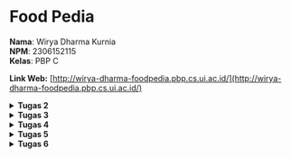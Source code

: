 # Food Pedia

**Nama**: Wirya Dharma Kurnia <br />
**NPM**: 2306152115 <br />
**Kelas**: PBP C

**Link Web:** [http://wirya-dharma-foodpedia.pbp.cs.ui.ac.id/](http://wirya-dharma-foodpedia.pbp.cs.ui.ac.id/)

<details>
<summary><b>Tugas 2</b></summary>

# Jawaban Soal Tugas 2


## 1. Jelaskan bagaimana cara kamu mengimplementasikan checklist di atas secara step-by-step (bukan hanya sekadar mengikuti tutorial).
Cara yang saya lakukan dalam tugas kali ini adalah sebagai berikut.
- Membuat repositori baru di github bernama “food-pedia” dengan visibility public.
- Membuat direktori lokal baru dengan nama “food-pedia” dan melakukan inisiasi git dengan perintah `git init`.
- Membuat branch utama dan menghubungkannya ke repositori GitHub.
- Membuat virtual environment dengan perintah `python -m venv env` dan mengaktifkannya dengan perintah `env\Scripts\activate`.
- Membuat file requirements.txt dan menginstall dependencies.
- Buat progek django dengan nama food_pedia menggunakan perintah `django-admin startproject food_pedia .`.
- Membuat app main dengan perintah `python manage.py startapp main`.
- Melakukan routing dengan konfigurasi URL pada app main.
- Melakukan konfigurasi pada `urls.py`.
- Membuat model dan menambahkan atribut wajib (name dengan tipe data CharField, price dengan tipe data IntegerField, dan description dengan tipe data TextField).
- Menambahkan atribut tambahan (quantity dengan tipe data IntegerField dan rating dengan tipe data FloatField).
- Menambahkan URL deployment PWS di bagian `ALLOWED_HOSTS` pada `settings.py`.
- Membuat migrasi model dengan perintah `python manage.py makemigrations`.
- Menerapkan migrasi ke dalam basis data lokal dengan perintah `python manage.py migrate`.
- Mengedit `main.html` untuk menyesuaikan layout informasi pada web.
- Mengatur function pada `views.py` sesuai tampilan yang diinginkan.
- Melakukan push perubahan ke GitHub dan PWS.

## 2. Buatlah bagan yang berisi request client ke web aplikasi berbasis Django beserta responnya dan jelaskan pada bagan tersebut kaitan antara urls.py, views.py, models.py, dan berkas html.
<img src="pictures/bagan_tugas2pbp.png">
Request dari user akan diproses melalui Django Web Server ke urls.py terlebih dahulu. Kemudian, urls.py akan meneruskannya ke view yang sesuai. View lalu akan membaca/menulis data pada model, dan mengggunakan template untuk menunjkkan respon pada user. Berkas .html juga akan dirender sehingga views.py dapat mengembalikan respons yang diinginkan kembali kepada user.

## 3. Jelaskan fungsi git dalam pengembangan perangkat lunak!
Git merupakan sistem version control terdistribusi yang luas digunakan dalam pengembangan perangkat lunak. Git digunakan untuk membantu tim developer dalam bekerja, sehingga dapat bekerja secara kolaboratif dan memastikan setiap perubahan telah dicatat. Fungsinya antara lain adalah:
- Memonitor dan melacak setiap perubahan yang dibuat pada kode sumber
- Memungkinkan lebih dari satu developer untuk bekerja secara bersamaan pada proyek yang sama tanpa mengganggu pekerjaan satu sama lain
- Memungkinkan developer untuk membuat cabang baru dari kode utama dengan adanya branching, agar dapat mengerjakan fitur baru, memperbaiki bug, atau bereksperimen tanpa memengaruhi kode yang stabil.
- Menyediakan mekanisme backup untuk setiap proyek.
- Menyediakan fasilitas praktik code review sehingga developer lain dapat meninjau dan memberikan masukan sebelum kode digabungkan ke kode utama.

## 4. Menurut Anda, dari semua framework yang ada, mengapa framework Django dijadikan permulaan pembelajaran pengembangan perangkat lunak?
Menurut saya, framework Django dijadikan permulaan pembelajaran pengembangan perangkat lunak karena mudah digunakan dan memiliki fitur yang lengkap, misalnya ORM. Bahasa yang digunakan adalah Python, yaitu bahasa yang memang sudah dipelajari sebelumnya. Django juga memiliki struktur MVT (Model-View-Template), sehingga strukturnya mudah diapahami dan pelajar baru dapat memahami alur pengembangan web secara mendalam. Keamanan bawaan dari framework ini pun tergolong baik.

## 5. Mengapa model pada Django disebut sebagai ORM?
Model pada Django disebut sebagai ORM (Object Relational Mapping) karena menyediakan suatu lapisan abstraksi untuk interaksi dengan basis data  menggunakan Python, tanpa harus menulis query SQL secara langsung. ORM akan memetakan objek ke tabel dalam kelas Python, sehingga dapat memudahkan developer dalam melakukan operasi basis data seperti menambah, mengubah, ataupun menghapus data.
</details>

<details>
<summary><b>Tugas 3</b></summary>

# Jawaban Soal Tugas 3


## 1. Jelaskan mengapa kita memerlukan data delivery dalam pengimplementasian sebuah platform!
Data delivery merupakan salah satu aspek terpenting dalam pengimplementasian sebuah platform. Alasannya adalah karena sebagai berikut.
- Akses data secara real-time:  Dalam platform digital, seringkali developer maupun pengguna membutuhkan data secara real-time, baik untuk pengembangan aplikasi maupun untuk kebutuhan konsumen. Misalnya dalam aplikasi e-commerce, konsumen harus dapat melihat stok barang yang tersisa sebelum memesan barang tersebut.
- Integrasi data antar komponen: Ada berbagai komponen dalam platform digital, di mana seluruh komponen tersebut memerlukan pertukaran data yang konsisten agar platform dapat berjalan dengan baik. Data delivery berperan untuk melakukan integrasi data secara efisien antar komponen-komponen tersebut sehingga pertukaran data dapat terjadi di lingkungan platform tersebut.
- Optimisasi performa platform: Data delivery sebagai aspek terpenting tentunya akan sangat memengaruhi performa suatu platform. Mengoptimalisasi data delivery tentunya akan meningkatkan kinerja platform secara keseluruhan, khususnya jika skala platform sudah berkembang luas dan memiliki banyak pengguna.
- Keamanan data: Dalam proses data delivery, seringkali data dilindungi dengan melibatkan protokol keamanan seperti enkripsi. Proses data delivery yang terstruktur tentunya akan mempermudah pengelolaan data secara aman, sehingga data yang bersifat rahasia dapat tetap terjaga kerahasiaan dan integritasnya.

## 2. Menurutmu, mana yang lebih baik antara XML dan JSON? Mengapa JSON lebih populer dibandingkan XML?
Menurut saya pribadi, di era platform digital yang bersifat modern ini JSON cenderung lebih baik jika dibandingkan dengan XML. Alasan yang mendukung pendapat saya adalah sebagai berikut.
- Kompleksitas yang rendah dan mudah dibaca: JSON memiliki struktur yang lebih sederhana dan ringkas dibandingkan XML. Hal ini dikarenakan JSON lebih berfokus pada pengiriman dan pertukaran data, sehingga lebih mudah digunakan untuk mengembangkan API, aplikasi, dan layanan web modern. JSON juga memiliki format penyajian data yang cenderung lebih mudah dibaca oleh manusia.
- Ukuran data yang lebih kecil: Ukuran data JSON lebih kecil dibandingkan XML, karena JSON tidak menggunakan banyak markup seperti XML dalam membungkus data. Hal ini menyebabkan penyimpanan yang digunakan menjadi lebih sedikit sehingga program dapat berjalan dengan lebih cepat dan efisien.
- Kecepatan pemrosesan data: Karena ukurannya lebih kecil, pemrosesan data dengan JSON juga mengalami peningkatan jika dibandingkan dengan XML. Karena itu, JSON lebih cocok digunakan untuk program yang membutuhkan respon yang cepat dengan pertukaran data yang sederhana.
Karena alasan-alasan di atas, JSON lebih populer dibandingkan XML untuk kebanyakan aplikasi modern saat ini.

## 3. Jelaskan fungsi dari method `is_valid()` pada form Django dan mengapa kita membutuhkan method tersebut?
Method `is_valid()` pada form Django berfungsi untuk melakukan validasi terhadap data yang masuk ke dalam form. Hal ini penting untuk memastikan semua data yang masuk ke dalam form telah memenuhi aturan validasi yang ditentukan. Alasan method ini penting dan dibutuhkan adalah sebagai berikut.
- Validasi data: Ini merupakan tujuan utama dari method `is_valid()`, yaitu memastikan bahwa semua field data yang dibutuhkan telah terisi sesuai dengan tipe data yang diminta, dan memenuhi aturan validasi yang berlaku (seperti nilai minimum dari integer atau panjang minimum dari string).
- Feedback kepada user: Django dapat memberikan pesan error tertentu kepada user jika data yang dimasukkan tidak sesuai. Hal ini memudahkan user untuk memperbaiki input yang dimasukkan.
- Meningkatkan keamanan: Validasi data menyebabkan input yang diterima oleh program cenderung aman. Dalam beberapa kasus, ada kemungkinan input yang dimasukkan berbahaya dan dapat memicu serangan seperti injection. Hal ini dicegah dengan validasi data yang dilakukan method `is_valid()`.

## 4. Mengapa kita membutuhkan `csrf_token` saat membuat form di Django? Apa yang dapat terjadi jika kita tidak menambahkan `csrf_token` pada form Django? Bagaimana hal tersebut dapat dimanfaatkan oleh penyerang?
`csrf_token` pada Django berfungsi sebagai salah satu mekanisme perlindungan untuk keamanan platform, khususnya dalam perlindungan serangan Cross-Site Request Forgery (CSRF). CSRF merupakan serangan di mana penyerang melakukan eksploitsi kredensial pengguna lain untuk membuat mereka mengirim request yang tidak sah ke situs web tertentu tanpa sepengetahuan atau izin pengguna tersebut. Dalam hal ini, `csrf_token` berguna untuk memverifikasi request yang dikirim berasal dari pengguna yang sah.

Jika kita tidak menambahkan `csrf_token` pada form Django, aplikasi akan rentan terhadap serangan CSRF. Ini memberikan kesempatan kepada penyerang untuk melakukan aksi dengan memanfaatkan kredensial pengguna lain. Hal tersebut dimanfaatkan penyerang dengan cara sebagai berikut.
- Penyerang bisa saja membuat request HTTP palsu dengan formulir HTML atau script JavaScript, yang secara otomatis mengirim reuqest yang tidak diinginkan.
- Ketika pengguna yang sah mengunjungi halaman penyerang dalam sesi aplikasi yang sedang berlangsung, browser dapat menyertakan cookie sesi yang valid sehingga server akan menganggap request tersebut bersifat sah.
- Jika hal ini terjadi, penyerang dapat memanfaatkannya untuk melakukan tindakan kriminal seperti pencurian data, transaksi yang tidak sah, dan masih banyak lagi.

## 5. Jelaskan bagaimana cara kamu mengimplementasikan checklist di atas secara step-by-step (bukan hanya sekadar mengikuti tutorial).
Cara yang saya lakukan dalam tugas kali ini adalah sebagai berikut.
- Membuat direktori `templates` pada root folder dan mengisinya dengan `base.html`, yang berfungsi sebagai template dasar/kerangka views dari web.
- Menambahkan `templates` yang telah dibuat pada `settings.py`.
- Mengubah `main.html` pada subdirektori `main/templates` dengan menggunakan `base.html` sebagai template utama.
- Menghapus berkas `db.sqlite3` untuk mengosongkan objek pada model. Kemudian melakukan `import uuid` pada `models.py` dan dilanjutkan dengan melakukan migrasi perubahan tersebut.
- Membuat berkas `forms.py` pada direktori `main` dan mengisinya sesuai model yang telah dibuat sebelumnya. 
- Menambahkan import redirect pada `views.py` di direktori `main`, lalu membuat fungsi `create_food_entry` yang menerima parameter request. Fungsi ini melakukan redirect ke fungsi `show_main`.
- Mengubah fungsi `show_main` sesuai kebutuhan web. Dalam web saya, fungsi ini mengambil data entri makanan yang sudah default dan yang dari database, kemudian menampilkannya pada halaman web. Context pada fungsi ini akan berubah sehingga berupa gabungan entri default dan database.
- Menambahkan import `create_mood_entry` dan path fungsi ke berkas `urls.py`.
- Membuat berkas HTML baru dengan nama `create_food_entry.html` pada direktori `main/templates` dan mengubah isinya sesuai kebutuhan web Food Pedia. Berkas ini berfungsi untuk menandakan block dengan metode POST, meningkatkan security terhadap serangan CSRF, menampilkan fields `forms.py` sebagai table, dan mengirim request ke view `create_food_entry(request)` dengan tombol submit.
- Mengedit `main.html` untuk menambahkan tombol "Add New Food".
- Pada berkas `views.py`, lakukan import `HttpResponse`, `Serializer`, dan membuat 4 fungsi baru untuk menampilkan data pada JSON dan XML. Fungsi tersebut adalah `show_xml`, `show_json`, `show_xml_by_id`, dan `show_json_by_id`.
- Menambahkan fungsi baru yaitu `delete_item` yang menerima parameter request dan pk, yang berfungsi untuk menghapus data tertentu pada database. Path kelima fungsi baru ini juga ditambahkan pada bagian `urlpatterns` di berkas `urls.py`.
- Membuat berkas `deploy.yml` pada direktori `.github/workflows/` agar dapat melakukan push ke GitHub sekaligus PWS.
- Melakukan push perubahan ke GitHub, yang secara otomatis akan meneruskannya ke PWS dengan GitHub actions.

## Dokumentasi URL Postman
`show_json`: <img src="pictures/show_json.png">
`show_xml`: <img src="pictures/show_xml.png">
`show_json_by_id`: <img src="pictures/show_json_by_id.png">
`show_xml_by_id`: <img src="pictures/show_xml_by_id.png">
</details>

<details>
<summary><b>Tugas 4</b></summary>

# Jawaban Soal Tugas 4


## 1. Apa perbedaan antara `HttpResponseRedirect()` dan `redirect()`?
Pada umumnya, `HttpResponseRedirect()` dan `redirect()` sama-sama bisa digunakan untuk melakukan pengalihan (redirect) ke URL lain. Namun, ada beberapa perbedaan dari keduanya yaitu sebagai berikut.
- `HttpResponseRedirect()` merupakan kelas bawaan Django yang hanya dapat digunakan untuk melakukan redirect ke suatu URL tertentu, sehingga argumen yang diberikan hanya sebatas berupa URL saja. Cara kerjanya adalah dengan mengembalikan objek `HttpResponseRedirect()` dari view yang ingin ditampilkan.
- `redirect()` bersifat lebih fleksibel dan umum, karena dapat melakukan redirect tidak hanya menggunakan URL, namun juga bisa menggunakan nama view dan objek model. Maka dari itu, `redirect()` dapat menerima lebih banyak argumen dibandingkan `HttpResponseRedirect()`.

## 2. Jelaskan cara kerja penghubungan model `Product` dengan `User`!
Cara kerja penghubungan model `Product` dengan `User` terbagi menjadi 3 jenis hubungan, yaitu sebagai berikut.

PS: Untuk contoh di bawah, anggaplah kita sudah melakukan import models dan User dengan cara:
```python
from django.db import models
from django.contrib.auth.models import User
```

* Many-to-many relationships

Konsep hubungan ini adalah satu `Product` dapat dimiliki oleh banyak `User`, dan satu `User` juga dapat memiliki banyak `Product`. Analogi yang mungkin mudah dipahami adalah makanan sebagai `Product` dan restoran sebagai `User`. Satu makanan bisa dimiliki banyak restoran, dan satu restoran juga bisa memiliki banyak makanan. Untuk mengimplementasikan hubungan ini, kita dapat menggunakan `ManyToManyField()`.
Contoh:

```python
class Product(models.Model):
    name = models.CharField()
    owner = models.ManyToManyField(User)
```

* Many-to-one relationships

Konsep hubungan ini adalah satu `Product` hanya dapat dimiliki oleh satu `User`, namun satu `User` dapat memiliki banyak `Product`. Analogi yang mungkin mudah dipahami adalah mainan sebagai `Product` dan anak sebagai `User`. Satu mainan hanya bisa dimiliki oleh satu anak, namun satu anak dapat memiliki banyak mainan. Untuk mengimplementasikan hubungan ini, kita dapat menggunakan `ForeignKey()`.
Contoh:

```python
class Product(models.Model):
    name = models.CharField()
    owner = models.ForeignKey(User, on_delete=models.CASCADE)
```

Dalam contoh ini, `on_delete=models.CASCADE` akan menyebabkan penghapusan semua produk jika user yang memiliki model tersebut dihapus. Ini adalah jenis hubungan yang digunakan dalam tugas e-commerce Food Pedia kali ini.

* One-to-one relationships

Konsep hubungan ini adalah satu `Product` hanya dapat dimiliki oleh satu `User`, dan satu `User` juga hanya dapat memiliki satu `Product`. Analogi yang mungkin mudah dipahami adalah KTP sebagai `Product` dan seorang warga negara sebagai `User`. Satu KTP hanya bisa dimiliki oleh satu warga negara, dan satu warga negara juga hanya dapat memiliki satu KTP. Untuk mengimplementasikan hubungan ini, kita dapat menggunakan `OneToOneField()`.
Contoh:

```python
class Product(models.Model):
    name = models.CharField()
    owner = models.OneToOneField(User, on_delete=models.CASCADE)
```

## 3. Apa perbedaan antara authentication dan authorization, apakah yang dilakukan saat pengguna login? Jelaskan bagaimana Django mengimplementasikan kedua konsep tersebut.
- Authentication

Merupakan proses memverifikasi identitas user. Langkah ini berfungsi untuk memastikan bahwa user yang sedang login benar merupakan user yang sah.
Saat pengguna login, sistem akan memeriksa kredensial yang dimasukkan user misalnya seperti username dan password, lalu mencocokannya dengan informasi yang ada di database. Jika informasi dari user dan informasi dari database cocok, maka user akan mendapat izin untuk mengakses sistem.
- Authorization

Merupakan proses memverifikasi apakah user memiliki akses untuk mengakses sesuatu. Dengan kata lain, proses ini mengontrol akses user terhadap sumber daya yang ada pada sistem. Proses authorization baru akan dijalankan setelah user berhasil login.
Setelah user berhasil login, akan dilakukan pemeriksaan otorisasi untuk setiap request user ketika mereka ingin mengakses bagian dari sistem yang memerlukan hak akses khusus.

Django mengimplementasikan kedua konsep tersebut dengan alur sebagai berikut.
- User akan mengakses URL melalui browser dan mengirimkan request ke internet. Request ini akan diteruskan ke web server.
- Sebelum user diperbolehkan masuk ke server, Django akan melakukan authentication dan authorization pada session user. Authentication akan mengecek apakah user tersebut adalah user yang sah, dan authentication akan menentukan apakah user memiliki izin untuk mengakses sistem yang ada.
- Jika kedua proses tersebut berhasil, maka Django akan meneruskan request ke web server. Di sini, argumen akan diekstrak melalui request sehingga dapat mengakses `views.py`. File ini berisi kode Python untuk menangani logika untuk menghasilkan respons web.
- Setelah diproses di dalam `views.py`, value dari proses tersebut digabungkan dengan template HTML, CSS, dan JavaScript untuk membentuk halaman web yang akan dikirim kembali kepada user.
- Halaman web yang dihasilkan akan dikirim kembali ke user melalui internet, sehingga user dapat melihat halaman web yang diinginkan melalui browser mereka.

Dari kode pada tugas ini, kedua proses ini dapat diamati kerjanya melalui `views.py`. Contoh proses authentication adalah method `login_user`, dimana user akan diminta untuk memasukkan kredensial (username dan password) dan jika kredensialnya valid (cocok dengan informasi di database), user akan dianggap terautentikasi dan status login akan disimpan di session. Sedangkan contoh proses authorization adalah bagian `@login_required(login_url='/login')` di atas method yang ada. Artinya, method yang bersangkutan baru dapat digunakan oleh user yang telah berhasil login. Karena dalam tugas kali ini belum ada akses khusus untuk user tertentu, maka asal user berhasil login artinya ia dapat menggunakan semua method yang tersedia.

## 4. Bagaimana Django mengingat pengguna yang telah login? Jelaskan kegunaan lain dari cookies dan apakah semua cookies aman digunakan?
Dalam mengingat user yang telah login, Django menggunakan session framework yang berfungsi membuat sesi baru dan menyimpan informasi user di dalam server (database atau memori). Setelah itu, sebuah cookie dengan ID sesi user akan dikirim ke browser user. Dengan cara ini, setiap kali user mengirim request ke server maka Django dapat mengidentifikasi sesi user dan memuat informasi yang dibutuhkan.

Selain menyimpan infromasi login user, kegunaan lain dari cookies adalah sebagai berikut.
- Menyimpan preferensi user: Cookies dapat membantu menyimpan informasi mengenai preferensi user misalnya seperti mode warna web atau bahasa yang digunakan. Dengan begitu, user tidak perlu mengatur hal seperti ini lagi setiap kali mereka menggunakan web tersebut.
- Personalisasi user: Cookies dapat membantu web untuk menyesuaikan jenis konten yang disajikan kepada user berdasarkan perilaku dan preferensi user selama menggunakan web. Dengan begitu, user akan disajikan dengan konten yang sering dilihat atau direkomendasikan fitur tertentu yang sering ia gunakan.
- Tracking digital: Selain untuk personalisasi, cookies juga dapat digunakan untuk menganalisis aktivitas user sehingga dapat berguna dalam analisis dan pemasaran. Informasi ini dapat digunakan dalam bisnis, misalnya untuk menampilkan iklan sesuai dengan aktivitas user selama menggunakan web.
- Khusus untuk bisnis e-commerce, cookies dapat membantu untuk personalisasi pengalaman user. Hal ini diimplementasikan dalam berbagai hal, misalnya fitur keranjang belanja, menyimpan alamat yang sering digunakan user, jenis layanan yang menjadi preferensi user, dan masih banyak lagi.

Apakah semua cookies aman digunakan?

Pada umumnya, cookies aman digunakan karena tidak  menyimpan informasi sensitif atau kode berbahaya. Cookies juga tidak dapat melakukan tindakan sendiri tanpa persetujuan user yang bersangkutan. Meski demikian, ada beberapa hal yang harus diperhatikan dalam penggunaan cookies.
- Cookies dapat berupa cookies sesi (berlaku untuk sesi login user saat ini, dan akan dihapus ketika user logout) dan cookies permanen (disimpan di perangkat user). Cookies permanen bersifat lebih rentan terhadap serangan jika tidak dikelola dengan aman.
- Karena merupakan file teks biasa, cookies berpotensi diambil oleh aplikasi lain jika jaringan yang digunakan tidak aman.
- Hindari cookies yang menyimpan informasi sensitif. Jika memang menggunakannya, gunakanlah HTTPS (Hypertext Transfer Protocol Secure, yang merupakan versi lebih aman dari HTTP) untuk melakukan enkripsi data.

## 5. Jelaskan bagaimana cara kamu mengimplementasikan checklist di atas secara step-by-step (bukan hanya sekadar mengikuti tutorial).
Cara yang saya lakukan dalam tugas kali ini adalah sebagai berikut.
- Melakukan import `UserCreationForm` dan `messages`, serta menambahkan fungsi `register` pada `views.py`.
- Membuat `register.html` di `main/templates` sebagai template tampilan halaman register.
- Melakukan import fungsi `register` dan menambahkan pathnya di `urls.py` direktori `main`.
- Melakukan import `authenticate`, `login`, dan `AuthenticationForm`, serta menambahkan fungsi `login_user` pada `views.py`. Semua ini berfungsi untuk melakukan autentikasi dan jika berhasil akan melakukan login.
- Membuat `login.html` di `main/templates/` sebagai template tampilan halaman login.
- Melakukan import fungsi `login_user` dan menambahkan pathnya di `urls.py` direktori `main`.
- Membuat fitur logout dengan cara yang sama persis dengan pembuatan fitur login. Hanya saja, tampilannya diimplementasikan langsung di main.html karena hanya memerlukan tombol logout saja (tidak memerlukan halaman khusus).
- Menggunakan data dari cookies, yaitu awalnya dengan import `HttpResponseRedirect`, `reverse`, dan `datetime` pada `views.py`.
- Menambahkan fungsionalitas cookie untuk melihat waktu terakhir login pengguna pada fungsi `login_user`. Setelah perubahan, cookie last_login user akan ditambahkan ke dalam response yang diberikan server.
- Menambahkan `'last_login': request.COOKIES['last_login']` ke `context` pada fungsi `show_main`.
- Mengubah fungsi `logout_user` sehingga cookie `last_login` dihapus saat user logout.
- Menambahkan informasi data sesi terakhir login pada `main.html`.
- Menghubungkan model dengan user, yaitu pertama dengan melakukan import model pada `models.py` di `main`.
- Selanjutnya, hubungkan model dengan satu user melalui sebuah relationship.
- Mengubah fungsi `create_food_entry` pada `views.py` untuk memungkinkan modifikasi objek sebelum disimpan di database.
- Mengubah value dari `food_entries` dan `context` pada fungsi `show_main`. Hal ini dilakukan agar program dapat menampilkan objek Food Entry dari user yang sedang login saja.
- Melakukan migrasi model untuk mengimplementasikan perubahan.
</details>

<details>
<summary><b>Tugas 5</b></summary>

# Jawaban Soal Tugas 5


## 1. Jika terdapat beberapa CSS selector untuk suatu elemen HTML, jelaskan urutan prioritas pengambilan CSS selector tersebut!
- Inline style
Gaya yang diterapkan langsung pada elemen HTML menggunakan atribut *style* . Karena gaya ini langsung ditulis pada elemen, maka akan ditempatkan di urutan paling atas sehingga menimpa gaya lain yang diterapkan pada elemen HTML.
Contoh:
```html
<div style="color: red;">Text</div>
```
- ID Selector
Selector yang menggunakan ID yang bersifat unik.
Contoh:
```css
#myElement {
    color: blue;
}
```
- Classes, Attributes, dan Pseudo-Classes
Selector yang menggunakan kelas, atribut, dan pseudo-class.
Contoh:
```css
.myClass {
    color: green;
}
[type="text"] {
    color: yellow;
}
```
- Element (Tag) dan Pseudo-Elements
Selector yang menggunakan tag HTML dan pseudo-element.
Contoh:
```css
div {
    color: black;
}
```
- Universal Selector
Selector universal yang berlaku untuk semua elemen.
Contoh:
```css
* {
    color: gray;
}
```

## 2. Mengapa *responsive design* menjadi konsep yang penting dalam pengembangan aplikasi *web*? Berikan contoh aplikasi yang sudah dan belum menerapkan *responsive design*!
*Responsive design* menjadi konsep yang penting dalam pengembangan aplikasi *web* karena memiliki fungsi penting yaitu untuk meningkatkan pengalaman pengguna, memperbaiki SEO (*Search Engine Optimization*), serta membuat proses pengembangan menjadi lebih efisien. Hal ini menjadi penting di era modern ini karena pengguna cenderung mengakses aplikasi *web* dari berbagai perangkat dengan ukuran layar yang berbeda, seperti ponsel, tablet, laptop, dan desktop.
Contoh aplikasi yang sudah menerapkan *responsive design* adalah YouTube dan Spotify. Kedua aplikasi tersebut telah menyesuaikan antarmuka mereka secara dinamis sesuai perangkat yang digunakan oleh pengguna. Sementara itu, contoh aplikasi yang belum menerapkan *responsive design* adalah SIAKNG. Aplikasi ini belum menerapkan *responsive design* secara penuh sehingga pengalaman pengguna cenderung kurang optimal ketika mengaksesnya dari berbagai perangkat dengan ukuran layar yang berbeda.

## 3. Jelaskan perbedaan antara *margin*, *border*, dan *padding*, serta cara untuk mengimplementasikan ketiga hal tersebut!
Secara umum *margin*, *border*, dan *padding* merupakan tiga elemen penting dalam box model CSS yang digunakan untuk mengontrol ruang di sekitar elemen HTML. 
- *Margin*
Ruang kosong di luar border elemen, yang memisahkan elemen dari elemen lain di sekitarnya. 
Contoh:
```css
div {
    margin: 20px;
}
```
- *Border*
Garis terlihat yang mengelilingi elemen dan dapat disesuaikan ketebalan, jenis, dan warnanya; serta terletak di antara *margin* dan *padding*.
Contoh:
```css
div {
    border: 2px solid black;
}
```
- *Padding*
Ruang kosong di dalam elemen di antara elemen dan border, sehingga elemen tidak langsung menempel pada border.
Contoh:
```css
div {
    padding: 15px;
}
```
Ketiganya juga dapat diimplementasikan bersamaan menggunakan properti CSS, seperti contoh sebagai berikut.
```css
.element {
    margin: 20px;           /* Ruang di luar border */
    border: 2px solid blue; /* Border berwarna biru setebal 2px */
    padding: 15px;          /* Ruang di dalam border */
}
```

## 4. Jelaskan konsep *flexbox* dan *grid layout* beserta kegunaannya!
*Flexbox* dan *Grid Layout* merupakan dua teknik tata letak pada CSS yang fungsinya untuk merancang dan mengatur tata letak elemen pada halaman web dengan fleksibel dan efisien. Keduanya memiliki peran yang penting dalam pembuatan desain web responsif.
- *Flexbox* adalah model tata letak yang dirancang untuk satu dimensi (baik baris atau kolom) yang memungkinkan distribusi ruang antar elemen di dalam *container* secara fleksibel dan merata, meski jika ukuran elemen-elemen tersebut tidak tetap. *Flexbox* sangat membantu dalam membuat navigasi, menu, atau elemen yang membutuhkan penyesuaian responsif dalam satu arah.
- Grid Layout adalah model tata letak dua dimensi (baris dan kolom) yang lebih kompleks karena dapat membuat tata letak yang lebih detail dengan membagi halaman web menjadi *grid* (kotak-kotak) dan menempatkan elemen di posisi tertentu. *Grid Layout* memungkinkan kontrol penuh atas tata letak dalam dua arah sekaligus, baik horizontal maupun vertikal. Tata letak ini cocok digunakan untuk desain kompleks seperti *dashboard*, *layout* halaman utama, dan lain-lain.

## 5. Jelaskan bagaimana cara kamu mengimplementasikan checklist di atas secara step-by-step (bukan hanya sekadar mengikuti tutorial)!
Cara yang saya lakukan dalam tugas kali ini adalah sebagai berikut.
- Menambahkan fungsi baru pada `views.py` yaitu `edit_food` yang berfungsi untuk mengedit data produk dan `delete_food` yang berfungsi untuk menghapus produk yang sudah ada.
- Melakukan import dan menambahkan path dua fungsi baru tersebut di `urls.py`.
- Membuat folder `static` yang di dalamnya terdapat folder `css` sebagai tempat penyimpanan `global.css` yang berfungsi untuk mendefinisikan gaya yang berlaku secara global di aplikasi web, dan `image` sebagai tempat penyimpanan gambar yang digunakan dalam aplikasi web.
- Melakukan *adjustment* pada `settings.py` agar dapat menggunakan static files yang ada.
- Mengubah `base.html` karena aplikasi web kali ini akan menggunakan Tailwind.
- Membuat `navbar.html` yang berfungsi sebagai file untuk mengatur *navigation bar* pada aplikasi web.
- Membuat design dari *navigation bar* sesuai selera.
- Membuat beberapa file lain seperti `card_food.html`, `card_info.html`, `edit_food.html`, `login_html`, dan `register_html` untuk melengkapi fungsionalitas aplikasi web. Tampilan masing-masing halaman juga disesuaikan sesuai fungsi dan selera.
- Mengubah `main.html` untuk menampilkan produk yang ada dengan menggunakan tampilan `card_food.html`.
- Melengkapi tampilan *card* setiap produk dengan tombol edit dan hapus produk.
- Melakukan add, commit, dan push semua perubahan ke GitHub dan PWS.
</details>

<details>
<summary><b>Tugas 6</b></summary>

# Jawaban Soal Tugas 6


## 1.  Jelaskan manfaat dari penggunaan JavaScript dalam pengembangan aplikasi web!
Penggunaan JavaScript dalam pengembangan aplikasi web yang utama adalah menjadikan aplikasi web bersifat lebih dinamis. Dengan JavaScript, browser dapat merespons aksi pengguna, mengubah tata letak konten pada halaman, hingga memberi pembaruan real-time jika diperlukan tanpa memuat ulang keseluruhan halaman. Beberapa manfaat dari penggunaan JavaScript dalam pengembangan aplikasi web adalah sebagai berikut.
- **Interaksi yang lebih dinamis**

JavaScript memungkinkan browser menjadi lebih interaktif dengan pengguna sehingga meningkatkan pengalaman mereka dalam menggunakan aplikasi web.
- **Meningkatkan responsivitas**

JavaScript dapat mengeksekusi kode di sisi klien, sehingga mengurangi beban server dan responsivitas aplikasi web dapat meningkat karena data diproses secara lokal.
- **Integrasi dengan API**

JavaScript mendukung integrasi dengan API eksternal, sehingga lebih mudah untuk mengambil data dari sumber lain dan menampilkannya pada web secara dinamis.
- **Ketersediaan *framework* dan *library***

JavaScript memiliki banyak *framework* dan *library* yang mampu meningkatkan efisiensi waktu dan tenaga dalam pengembangan aplikasi web
- **Kemampuan lintas platform dan pengembangan mobile**

Saat ini, JavaScript telah didukung penggunaannya oleh banyak browser modern. Hal ini menyebabkan aplikasi web akan mudah diakses melalui berbagai perangkat dan sistem operasi. JavaScript juga memungkinkan penggunaan satu bahasa untuk berbagai platform.

## 2. Jelaskan fungsi dari penggunaan `await` ketika kita menggunakan `fetch()`! Apa yang akan terjadi jika kita tidak menggunakan `await`?
Dalam mengembangkan aplikasi web khususnya dengan JavaScript, penggunaan `await` ketika menggunakan `fetch()` memegang peran penting untuk menangani operasi asinkronus secara mudah dan intuitif. Ketika melakukan HTTP request dengan `fetch()`, operasi membutuhkan waktu untuk eksekusi kode terutama jika membutuhkan data dari server. Karena operasi ini bersifat asinkronus, maka ia akan mengembalikan *promise* yang artinya proses akan berlanjut ke kode berikutnya tanpa menunggu respon server. 

Penggunaan `await` dalam hal ini berguna untuk menunggu hingga `fetch()` selesai, sehingga JavaScript akan menghentikan proses pada baris kode yang bersangkutan dan menunggu *promise* dari `fetch()`.

Jika kita tidak menggunakan `await`, maka kode berikutnya akan dieksekusi sebelum *promise* dari `fetch()` selesai dikembalikan. Akibatnya, kita harus menggunakan `.then()` agar *promise* dari `fetch()` selesai sebelum mengakses data yang dikembalikan dari server. Pendekatan ini membuat kode lebih sulit dibaca khususnya jika banyak operasi asinkronus yang perlu dikelola. Selain itu, kode juga lebih sulit dipelihara terutama jika menangani skenario yang kompleks. Jika kode mencoba mengakses data yang belum tersedia dari respon server, maka dapat mengakibatkan kesalahan data atau bahkan error selama proses eksekusi kode.

Intinya, `await` membuat kode lebih mudah dibaca dan dikelola karena menunggu hingga *promise* yang asinkronus dari `fetch()` selesai sebelum mengeksekusi kode selanjutnya. Tanpa `await`, kode tidak akan menunggu sehingga harus menggunakan `.then()` yang cenderung kurang efisien untuk mengelola respon. Jika proses menunggu ini tidak dilakukan sama sekali baik dengan `await` maupun `.then()`, maka dapat menyebabkan kesalahan data atau error dalam eksekusi kode.

## 3. Mengapa kita perlu menggunakan *decorator* `csrf_exempt` pada view yang akan digunakan untuk AJAX `POST`?
Pada umumnya, Django telah menerapkan perlindungan Cross-Site Request Forgery (CSRF) secara *by default* kepada view yang menerima POST request. Dengan adanya perlindungan ini, setiap POST request harus menyertakan token CSRF yang valid yang disertakan melalui form HTML dengan tag {% csrf_token %}. 

Meski dilakukan demi keamanan, menyertakan token CSRF ini dapat menjadi tantangan khususnya dalam konteks AJAX POST request yang berasal dari domain berbeda atau aplikasi *single-page*. Hal tersebut terjadi karena AJAX POST request seringkali bersifat dinamis tanpa melakukan *refresh* halaman secara langsung, sehingga menyebabkan tidak adanya akses ke token CSRF yang di-*generate* oleh server.

Dalam hal ini, *decorator* `@csrf_exempt` berfungsi untuk menonaktifkan perlindungan CSRF pada view tertentu, sehingga memungkinkan permintaan POST tanpa menyertakan token CSRF.

Menonaktifkan perlindungan CSRF pada suatu view tentunya membuka celah dalam hal keamanan aplikasi web. Maka dari itu, penggunaan *decorator* `@csrf_exempt` sebaiknya dilakukan dengan bijak dan hanya ketika dibutuhkan saja. Penggunaannya pun sebaiknya diimbangi dengan mekanisme keamanan tambahan untuk meminimalisir adanya serangan CSRF terhadap aplikasi web.

## 4. Pada tutorial PBP minggu ini, pembersihan data *input* pengguna dilakukan di belakang (*backend*) juga. Mengapa hal tersebut tidak dilakukan di *frontend* saja?
Pembersihan data *input* pengguna di bagian *frontend* merupakan langkah awal untuk memberi umpan balik secara cepat kepada pengguna. Hal ini biasanya digunakan untuk meminimalisir input yang tidak sesuai sebelum data tersebut dicek di database. Contohnya adalah ketika meminta input nomor telepon, *frontend* dapat langsung mengembalikan respon input tidak valid kepada pengguna jika field nomor telepon diisi dengan karakter yang bukan angka.

Pada tutorial PBP minggu ini, pembersihan data *input* pengguna dilakukan di belakang (*backend*) juga karena beberapa alasan, yaitu sebagai berikut.
- Memperkuat keamanan

Input pada sisi *frontend* cenderung mudah dimanipulasi oleh pengguna misalnya dengan menonaktifkan JavaScript pada browsernya, memodifikasi kode HTML, atau menggunakan alat seperti *Postman* untuk mengirim data secara langsung ke server tanpa melalui aplikasi web. Karena itu, sisi *backend* juga harus melakukan pembersihan data *input* untuk melindungi aplikasi dari input yang berbahaya.

- Logika validasi yang lebih kompleks

Terkadang ada beberapa logika validasi yang cukupm rumit bila dilakukan pada sisi *frontend*. Biasanya logika validasi ini memerlukan akses ke database, contohnya untuk mengecek apakah username yang dimasukkan sudah digunakan orang lain atau belum. Selain itu, *backend* juga dapat memasukkan validasi tambahan tertentu berdasarkan aturan bisnis atau aturan kredensial lainnya.

- Penguraan beban sisi *frontend*

Jika validasi yang kompleks dilakukan pada sisi *frontend*, biasanya pembersihan dilakukan secara kurang mendalam. Selain itu, pembersihan pada *frontend* dilakukan dengan tujuan mewujudkan *user experience* yang lebih baik, seperti memberi tahu jika format input salah. Jika pembersihan terlalu kompleks, *user experience* bisa menjadi kurang baik karena kompleksitas yang cenderung tinggi.

Pada akhirnya, tentu akan lebih baik untuk menggunakan kombinasi pembersihan input dari *frontend* dan *backend* agar dapat mengembangkan aplikasi web secara aman dan efisien. Pembersihan pada sisi *frontend* berfungsi sebagai langkah awal untuk memberi umpan balik secara cepat kepada pengguna untuk validasi sederhana, dan pembersihan pada sisi *backend* berfungsi untuk menjaga keamanan data dan validasi yang lebih jauh.

## 5. Jelaskan bagaimana cara kamu mengimplementasikan *checklist* di atas secara *step-by-step* (bukan hanya sekadar mengikuti tutorial)!
Cara yang saya lakukan dalam tugas kali ini adalah sebagai berikut.
- Menambahkan *error message* pada `login_user` di `views.py` dan *redirect* kembali ke halaman login. Ini berfungsi memberi tahu user bahwa *username* atau *password* yang dimasukkan salah dan meminta input kembali.
- Membuat fungsi `add_food_entry_ajax` di `views.py` untuk menambahkan entri makanan dengan ajax. 
- Menambahkan validasi form agar dapat menangkap jika ada input yang tidak sesuai, khususnya serangan XSS.
- Menambahkan *routing* untuk fungsi `add_food_entry_ajax` pada `urls.py`.
- Mengganti proses menampilkan data *food entry* dengan mendapatkan objek *food entry* dari *endpoint* `/json`.
- Menambahkan *block conditional* pada `main.html` untuk mengatasi kondisi jika belum ada entri makanan.
- Menambahkan *block* `<script>` dan membuat fungsi `getFoodEntries` untuk mendapatkan entri  makanan, serta fungsi `refreshFoodEntries` untuk me-*refresh* data secara asinkronus.
- Mengimplementasikan modal untuk fungsi `add_food_entry_ajax` di `main.html`.
- Menambahkan fungsi seperti `showModal()` dan `hideModal()` karena tidak ada *class* modal yang *built-in* dari *Tailwind CSS*.
- Menghubungkan tombol *Add New Food* sebelumnya dengan url `create_food_entry.html` dan menambahkan tombol baru *Add New Food by AJAX* untuk penambahan data dengan AJAX.
- Membuat fungsi untuk menambahkan data berdasarkan *input* secara AJAX, yaitu `addMoodEntry()` di block `<script>`.
- Menambahkan *event listener* pada form untuk menjalankan fungsi `addMoodEntry()`.
- Menambahkan `strip_tags` untuk membersihkan data untuk langkah preventif mengamankan web dari serangan XSS.
- Membuat fungsi `clean` untuk semua atribut pada model untuk validasi input.
- Menambahkan *DOMPurify* untuk melakukan pembersihan di sisi *frontend*.
- Menambahkan kondisional tambahan pada form untuk fungsi `create_food_entry()`, `edit_food()`, dan `add_food_entry_ajax()` sehingga program dapat melakukan validasi lebih lanjut.
- Melakukan add, commit, dan push semua perubahan ke GitHub dan PWS.
</details>
